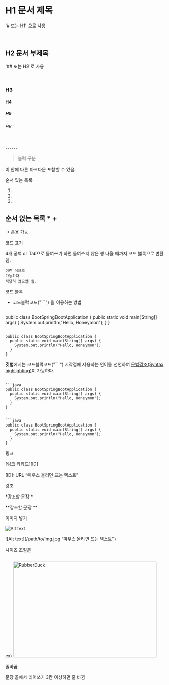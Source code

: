 # H1  문서 제목

'# 또는 H1' 으로 사용
  
</br>

## H2 문서 부제목

'## 또는 H2'로 사용

</br>

### H3
#### H4
##### H5
###### H6

</br>
------

 > 블럭 구분

이 안에 다른 마크다운 포함할 수 있음.

순서 있는 목록

 1.
 2.
 3.

순서 없는 목록
 * 
 +
 -

 → 혼용 가능


코드 표기

4개 공백 or Tab으로 들여쓰기 하면 들여쓰지 않은 행 나올 때까지 코드 블록으로 변환 됨.

    이런 식으로
    가능하다
    적당히 끊으면 됨.


코드 블록

- 코드블럭코드("```") 을 이용하는 방법

```

```
public class BootSpringBootApplication {
  public static void main(String[] args) {
    System.out.println("Hello, Honeymon");
  }
}
```

```

```
public class BootSpringBootApplication {
  public static void main(String[] args) {
    System.out.println("Hello, Honeymon");
  }
}

```

**깃헙**에서는 코드블럭코드("```") 시작점에 사용하는 언어를 선언하여 [문법강조(Syntax highlighting)](https://docs.github.com/en/github/writing-on-github/creating-and-highlighting-code-blocks#syntax-highlighting)이 가능하다.

```

```java
public class BootSpringBootApplication {
  public static void main(String[] args) {
    System.out.println("Hello, Honeymon");
  }
}
```

```

```java
public class BootSpringBootApplication {
  public static void main(String[] args) {
    System.out.println("Hello, Honeymon");
  }
}
```

링크

[링크 키워드][ID]

[ID]: URL “마우스 올리면 뜨는 텍스트”

강조

 *강조할 문장 *

**강조할 문장 **

이미지 넣기

![Alt text](/path/to/img.jpg)

![Alt text](/path/to/img.jpg “마우스 올리면 뜨는 텍스트”)

사이즈 조절은 

<img width="" height=""></img>

ex) <img src="/path/to/img.jpg" width="450px" height="300px" title="px(픽셀) 크기 설정" alt="RubberDuck"></img><br/>

줄바꿈

문장 끝에서 띄어쓰기 3칸 이상하면 줄 바뀜
